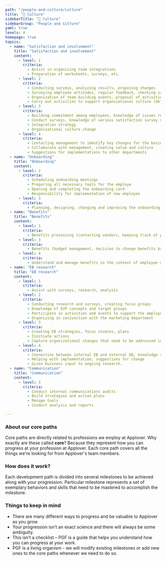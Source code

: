 ```yaml
---
path: "/people-and-culture/culture"
title: "🎎 Culture"
sidebarTitle: "🎎 Culture"
sidebarGroup: "People and Culture"
yaml: true
levels: 4
homepage: true
topics:
  - name: "Satisfaction and involvement"
    title: "Satisfaction and involvement"
    content:
      - level: 1
        criteria:
          - Assist in organizing team integrations
          - Preparation of worksheets, surveys, etc.
      - level: 2
        criteria:
          - Conducting surveys, analyzing results, proposing changes 
          - Surveying employee attitudes, regular feedback, checking satisfaction levels (surveys, calls, coffee), preparing worksheets, surveys, etc.
          - Organization of team building events, proposal of activities
          - Carry out activities to support organizational culture (definition, organization of events, research, value support) 
      - level: 3
        criteria:
          - Building commitment among employees, knowledge of issues related to motivation and satisfaction, ability to implement them in practice
          - Conduct surveys, knowledge of various satisfaction survey methods, analysis of results, proposal of tools
          - Integration strategy
          - Organizational culture change
      - level: 4
        criteria:
          - Contacting management to identify key changes for the business
          - Collaborate with management, creating value and culture
          - Suggestions for implementations to other departments
  - name: "Onboarding"
    title: "Onboarding"
    content:
      - level: 2
        criteria:
          - Scheduling onboarding meetings
          - Preparing all necessary tools for the employe
          - Opening and completing the onboarding card
          - Responsibility for implementation of new employee
      - level: 3
        criteria:
          - Planning, designing, changing and improving the onboarding process
  - name: "Benefits"
    title: "Benefits"
    content:
      - level: 1
        criteria:
          - Benefits processing (contacting vendors, keeping track of payments, submitting invoices, collecting employees requests)
      - level: 3
        criteria:
          - Benefits (budget management, decision to change benefits based on company-wide research, proposals for change)
      - level: 4
        criteria:
          - Understand and manage benefits in the context of employee motivation and organizational culture
  - name: "EB research"
    title: "EB research"
    content:
      - level: 1
        criteria:
          - Assist with surveys, research, analysis
      - level: 2
        criteria:
          - Conducting research and surveys, creating focus groups
          - Knowledge of EVP concepts and target groups
          - Participate in activities and events to support the employer brand
          - Organizing in conjunction with the marketing department
      - level: 3
        criteria:
          - Creating EB strategies, focus studies, plans
          - Iinitiate actions
          - Capture organizational changes that need to be addressed in communications
      - level: 4
        criteria:
          - Connection between internal EB and external EB, knowledge sharing with marketing
          - Helping with implementation, suggestions for change
          - Gives business input to ongoing research.
  - name: "Communication"
    title: "Communication"
    content:
      - level: 3
        criteria:
          - Conduct internal communications audits
          - Build strategies and action plans
          - Manage tools
          - Conduct analysis and reports

---
```

### About our core paths
Core paths are directly related to professions we employ at Applover. Why exactly are these called **core**? Because they represent how you can progress at your profession at Applover. Each core path covers all the things we're looking for from Applover's team members.

### How does it work?
Each development path is divided into several milestones to be achieved along with your progression. Particular milestone represents a set of exemplary behaviors and skills that need to be mastered to accomplish the milestone.

### Things to keep in mind
- There are many different ways to progress and be valuable to Applover as you grow.
- Your progression isn’t an exact science and there will always be some ambiguity.
- This isn’t a checklist – PGF is a guide that helps you understand how you can progress at your work.
- PGF is a living organism - we will modify existing milestones or add new ones to the core paths whenever we need to do so.
